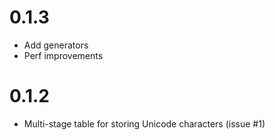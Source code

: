 0.1.3
==================

* Add generators
* Perf improvements

0.1.2
==================

* Multi-stage table for storing Unicode characters (issue #1)
